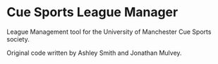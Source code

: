 # Cue Sports League Manager
League Management tool for the University of Manchester Cue Sports society. 

Original code written by Ashley Smith and Jonathan Mulvey.
